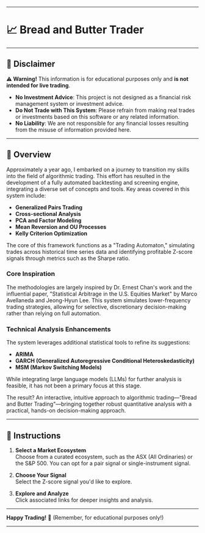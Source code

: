 

---

# 📈 Bread and Butter Trader

---

## 🚨 Disclaimer
**⚠️ Warning!** This information is for educational purposes only and **is not intended for live trading**.

- **No Investment Advice**: This project is not designed as a financial risk management system or investment advice.
- **Do Not Trade with This System**: Please refrain from making real trades or investments based on this software or any related information.
- **No Liability**: We are not responsible for any financial losses resulting from the misuse of information provided here.

---

## 📝 Overview

Approximately a year ago, I embarked on a journey to transition my skills into the field of algorithmic trading. This effort has resulted in the development of a fully automated backtesting and screening engine, integrating a diverse set of concepts and tools. Key areas covered in this system include:

- **Generalized Pairs Trading**
- **Cross-sectional Analysis**
- **PCA and Factor Modeling**
- **Mean Reversion and OU Processes**
- **Kelly Criterion Optimization**
  
The core of this framework functions as a "Trading Automaton," simulating trades across historical time series data and identifying profitable Z-score signals through metrics such as the Sharpe ratio.

### Core Inspiration

The methodologies are largely inspired by Dr. Ernest Chan's work and the influential paper, "Statistical Arbitrage in the U.S. Equities Market" by Marco Avellaneda and Jeong-Hyun Lee. This system simulates lower-frequency trading strategies, allowing for selective, discretionary decision-making rather than relying on full automation.

### Technical Analysis Enhancements

The system leverages additional statistical tools to refine its suggestions:
- **ARIMA**
- **GARCH (Generalized Autoregressive Conditional Heteroskedasticity)**
- **MSM (Markov Switching Models)**

While integrating large language models (LLMs) for further analysis is feasible, it has not been a primary focus at this stage.

The result? An interactive, intuitive approach to algorithmic trading—"Bread and Butter Trading"—bringing together robust quantitative analysis with a practical, hands-on decision-making approach.

---

## 📘 Instructions

1. **Select a Market Ecosystem**  
   Choose from a curated ecosystem, such as the ASX (All Ordinaries) or the S&P 500. You can opt for a pair signal or single-instrument signal.

2. **Choose Your Signal**  
   Select the Z-score signal you'd like to explore.

3. **Explore and Analyze**  
   Click associated links for deeper insights and analysis.

---

**Happy Trading!** 🎉 (Remember, for educational purposes only!)

---



